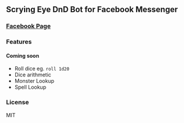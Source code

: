 ## Scrying Eye DnD Bot for Facebook Messenger

### [Facebook Page](https://www.facebook.com/ScryingEyeDnD)

### Features

#### Coming soon
- Roll dice eg. `roll 1d20`
- Dice arithmetic
- Monster Lookup
- Spell Lookup

### License
MIT